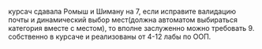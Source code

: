 
курсач сдавала Ромыш и Шиману на 7, если исправите валидацию почты и динамический выбор мест(должна автоматом выбираться категория вместе с местом), то вполне заслуженно можно требовать 9.
собственно в курсаче и реализованы от 4-12 лабы по ООП.
